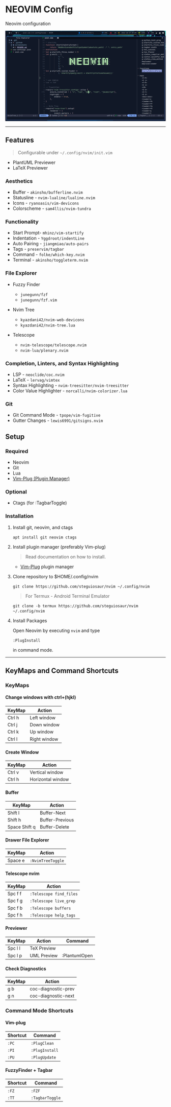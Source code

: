 # NEOVIM Config

Neovim configuration

![NEOVIM](./screenshots/Screenshot_Arch.png)

---

## Features

> Configurable under `~/.config/nvim/init.vim`

- PlantUML Previewer
- LaTeX Previewer

### Aesthetics

- Buffer - `akinsho/bufferline.nvim`
- Statusline - `nvim-lualine/lualine.nvim`
- Icons - `ryanoasis/vim-devicons`
- Colorscheme - `sam4llis/nvim-tundra`

### Functionality

- Start Prompt- `mhinz/vim-startify`
- Indentation - `Yggdroot/indentLine`
- Auto Pairing - `jiangmiao/auto-pairs`
- Tags - `preservim/tagbar`
- Command - `folke/which-key.nvim`
- Terminal - `akinsho/toggleterm.nvim`

### File Explorer

- Fuzzy Finder
  - `junegunn/fzf`
  - `junegunn/fzf.vim`

- Nvim Tree
  - `kyazdani42/nvim-web-devicons`
  - `kyazdani42/nvim-tree.lua`

- Telescope
  - `nvim-telescope/telescope.nvim`
  - `nvim-lua/plenary.nvim`

### Completion, Linters, and Syntax Highlighting

- LSP - `neoclide/coc.nvim`
- LaTeX - `lervag/vimtex`
- Syntax Highlighting - `nvim-treesitter/nvim-treesitter`
- Color Value Highlighter - `norcalli/nvim-colorizer.lua`

### Git

- Git Command Mode - `tpope/vim-fugitive`
- Gutter Changes - `lewis6991/gitsigns.nvim`

## Setup

### Required

- Neovim
- Git
- Lua
- [Vim-Plug (Plugin Manager)](https://github.com/junegunn/vim-plug )

### Optional

- Ctags (for :TagbarToggle)

### Installation

1. Install git, neovim, and ctags

    ```console
    apt install git neovim ctags
    ```

2. Install plugin manager (preferably Vim-plug)

    > Read documentation on how to install.
    - [Vim-Plug](https://github.com/junegunn/vim-plug ) plugin manager

3. Clone repository to $HOME/.config/nvim

    ```console
    git clone https://github.com/steguiosaur/nvim ~/.config/nvim
    ```

    > For Termux - Android Terminal Emulator

    ```console
    git clone -b termux https://github.com/steguiosaur/nvim ~/.config/nvim
    ```

4. Install Packages

    Open Neovim by executing `nvim` and type

    ```vim
    :PlugInstall
    ```

    in command mode.

---

## KeyMaps and Command Shortcuts

### KeyMaps

#### Change windows with ctrl+(hjkl)

| KeyMap |    Action    |
|--------|--------------|
| Ctrl h | Left window  |
| Ctrl j | Down window  |
| Ctrl k | Up window    |
| Ctrl l | Right window |

#### Create Window

| KeyMap |       Action      |
|--------|-------------------|
| Ctrl v | Vertical window   |
| Ctrl h | Horizontal window |

#### Buffer

| KeyMap  |      Action     |
|---------|-----------------|
| Shift l | Buffer-Next     |
| Shift h | Buffer-Previous |
| Space Shift q | Buffer-Delete |

#### Drawer File Explorer

| KeyMap |       Action      |
|--------|-------------------|
| Space e | `:NvimTreeToggle` |

#### Telescope nvim

| KeyMap  |          Action         |
|---------|-------------------------|
| Spc f f | `:Telescope find_files` |
| Spc f g | `:Telescope live_grep`  |
| Spc f b | `:Telescope buffers`    |
| Spc f h | `:Telescope help_tags`  |

#### Previewer

| KeyMap  |   Action    |    Command    |
|---------|-------------|---------------|
| Spc l l | TeX Preview |               |
| Spc l p | UML Preview | :PlantumlOpen |

#### Check Diagnostics

| KeyMap |        Action       |
|--------|---------------------|
| g b    | coc-diagnostic-prev |
| g n    | coc-diagnostic-next |

### Command Mode Shortcuts

#### Vim-plug

|  Shortcut  |  Command   |
|------------|------------|
| `:PC` | `:PlugClean`    |
| `:PI` | `:PlugInstall`  |
| `:PU` | `:PlugUpdate`   |

#### FuzzyFinder + Tagbar

|  Shortcut  |  Command   |
|------------|------------|
| `:FZ` | `:FZF`          |
| `:TT` | `:TagbarToggle` |
